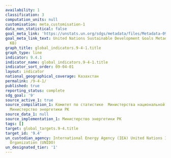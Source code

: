 ```yaml
---
availability: 1
classification: 3
computation_units: null
customisation: meta.customisation-1
data_non_statistical: false
goal_meta_link: 'https://unstats.un.org/sdgs/metadata/files/Metadata-09-04-01.pdf '
goal_meta_link_text: United Nations Sustainable Development Goals Metadata (PDF 516
  KB)
graph_title: global_indicators.9-4-1.title
graph_type: line
indicator: 9.4.1
indicator_name: global_indicators.9-4-1.title
indicator_sort_order: 09-04-01
layout: indicator
national_geographical_coverage: Казахстан
permalink: /9-4-1/
published: true
reporting_status: complete
sdg_goal: '9'
source_active_1: true
source_compilation_1: Комитет по статистике  Министерства национальной экономики РК,
  Министерство энергетики РК
source_data_1: null
source_implementation_1: Министерство энергетики РК
tags: []
target: global_targets.9-4.title
target_id: '9.4'
un_custodian_agency: International Energy Agency (IEA) United Nations Industrial Development
  Organization (UNIDO)
un_designated_tier: '1'
---
```

